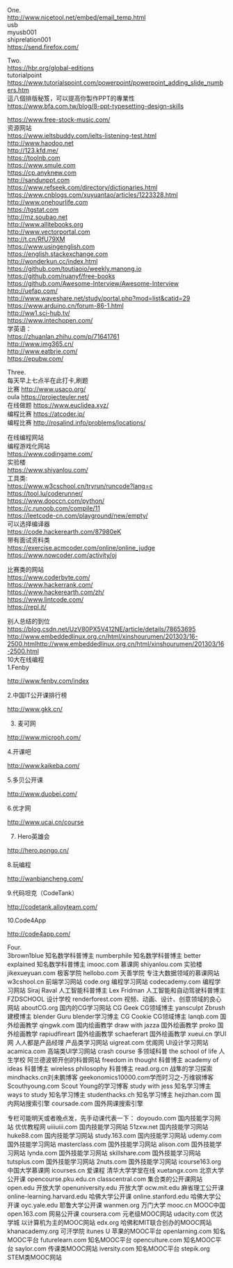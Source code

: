 One.  
http://www.nicetool.net/embed/email_temp.html   
usb      
myusb001   
shiprelation001   
https://send.firefox.com/   

Two.  
https://hbr.org/global-editions    
tutorialpoint  
https://www.tutorialspoint.com/powerpoint/powerpoint_adding_slide_numbers.htm   
這八個排版秘笈，可以提高你製作PPT的專業性
https://www.bfa.com.tw/blog/8-ppt-typesetting-design-skills
   
https://www.free-stock-music.com/  
资源网站  
https://www.ieltsbuddy.com/ielts-listening-test.html  
http://www.haodoo.net  
http://123.kfd.me/  
https://toolnb.com  
https://www.smule.com  
https://cp.anyknew.com   
http://sandunppt.com    
https://www.refseek.com/directory/dictionaries.html   
https://www.cnblogs.com/xuyuantao/articles/1223328.html   
http://www.onehourlife.com   
https://tgstat.com   
http://mz.soubao.net   
http://www.allitebooks.org   
http://www.vectorportal.com   
http://t.cn/RfU79XM   
https://www.usingenglish.com  
https://english.stackexchange.com  
http://wonderkun.cc/index.html  
https://github.com/toutiaoio/weekly.manong.io  
https://github.com/ruanyf/free-books  
https://github.com/Awesome-Interview/Awesome-Interview  
http://uefap.com/  
http://www.waveshare.net/study/portal.php?mod=list&catid=29  
https://www.arduino.cn/forum-86-1.html  
http://ww1.sci-hub.tv/  
https://www.intechopen.com/  
学英语：   
https://zhuanlan.zhihu.com/p/71641761   
http://www.img365.cn/   
http://www.eatbrie.com/  
https://epubw.com/  

Three.  
每天早上七点半在此打卡,刷题   
比赛 http://www.usaco.org/   
oula https://projecteuler.net/   
在线做题 https://www.euclidea.xyz/   
编程比赛 https://atcoder.jp/   
编程比赛 http://rosalind.info/problems/locations/   

在线编程网站   
编程游戏化网站   
https://www.codingame.com/   
实验楼   
https://www.shiyanlou.com/   
工具类:   
https://www.w3cschool.cn/tryrun/runcode?lang=c   
https://tool.lu/coderunner/   
https://www.dooccn.com/python/   
https://c.runoob.com/compile/11   
https://leetcode-cn.com/playground/new/empty/   
可以选择编译器   
https://code.hackerearth.com/87980eK   
带有面试资料类   
https://exercise.acmcoder.com/online/online_judge   
https://www.nowcoder.com/activity/oj   

比赛类的网站   
https://www.coderbyte.com/   
https://www.hackerrank.com/   
https://www.hackerearth.com/zh/   
https://www.lintcode.com/    
https://repl.it/   

别人总结的到位   
https://blog.csdn.net/UzV80PX5V412NE/article/details/78653695
http://www.embeddedlinux.org.cn/html/xinshourumen/201303/16-2500.htmlhttp://www.embeddedlinux.org.cn/html/xinshourumen/201303/16-2500.html   
10大在线编程    
1.Fenby

http://www.fenby.com/index

2.中国IT公开课排行榜

http://www.gkk.cn/

3. 麦可网

http://www.microoh.com/

4.开课吧

http://www.kaikeba.com/

5.多贝公开课

http://www.duobei.com/

6.优才网

http://www.ucai.cn/course

7. Hero英雄会

http://hero.pongo.cn/

8.玩编程

http://wanbiancheng.com/

9.代码坦克（CodeTank）

http://codetank.alloyteam.com/

10.Code4App

http://code4app.com/


Four.   
3brown1blue 知名数学科普博主
numberphile 知名数学科普博主
better explained 知名数学科普博主
imooc.com 慕课网
shiyanlou.com 实验楼
jikexueyuan.com 极客学院
hellobo.com 天善学院 专注大数据领域的慕课网站
w3cshool.cn 前端学习网站
code.org 编程学习网站
codecademy.com 编程学习网站
Siraj Raval 人工智能科普博主
Lex Fridman 人工智能和自动驾驶科普博主
FZDSCHOOL 设计学校
renderforest.com 视频、动画、设计、创意领域的良心网站
aboutCG.org 国内的CG学习网站
CG Geek CG领域博主
yansculpt Zbrush建模博主
blender Guru blender学习博主
CG Cookie CG领域博主
lanqb.com 国外绘画教学
qingwk.com 国内绘画教学
draw with jazza 国外绘画教学
proko 国外绘画教学
rapiudfireart 国外绘画教学
schaeferart 国外绘画教学
xueui.cn 学UI网
人人都是产品经理 产品类学习网站
uigreat.com 优阁网 UI设计学习网站
acamica.com 高端类UI学习网站
crash course 多领域科普
the school of life 人生学校 阿兰德波顿开创的科普网站
freedom in thought 科普博主
academy of ideas 科普博主
wireless philosophy 科普博主
read.org.cn 战隼的学习探索
mindhacks.cn刘未鹏博客
geekonomics10000.com学而时习之-万维钢博客
Scouthyoung.com Scout Young的学习博客
study with jess 知名学习博主
ways to study 知名学习博主
studenthacks.ch 知名学习博主
hejizhan.com 国内网站搜索引擎
coursade.com 国外网课搜索引擎

专栏可能明天或者晚点发，先手动课代表一下：
doyoudo.com 国内技能学习网站
优优教程网 uiiiuiii.com 国内技能学习网站
51zxw.net 国内技能学习网站
huke88.com 国内技能学习网站
study.163.com 国内技能学习网站
udemy.com 国外技能学习网站
masterclass.com 国外技能学习网站
alison.com 国外技能学习网站
lynda.com 国外技能学习网站
skillshare.com 国外技能学习网站
tutsplus.com 国外技能学习网站
2nuts.com 国外技能学习网站
icourse163.org 中国大学慕课网
icourses.cn 爱课程
清华大学学堂在线 xuetangx.com
北京大学公开课 opencourse.pku.edu.cn
classcentral.com 集合类的公开课网站
open.edu 开放大学
openuniversity.edu 开放大学
ocw.mit.edu 麻省理工公开课
online-learning.harvard.edu 哈佛大学公开课
online.stanford.edu 哈佛大学公开课
oyc.yale.edu 耶鲁大学公开课
wanmen.org 万门大学
mooc.cn MOOC中国
open.163.com 网易公开课
coursera.com 元老级MOOC网站
udacity.com 优达学城 以计算机为主的MOOC网站
edx.org 哈佛和MIT联合创办的MOOC网站
khanacademy.org 可汗学院
itunes U 苹果的MOOC平台
openlarning.com 知名MOOC平台
futurelearn.com 知名MOOC平台
openculture.com 知名MOOC平台
saylor.com 传课类MOOC网站
iversity.com 知名MOOC平台
stepik.org STEM类MOOC网站
